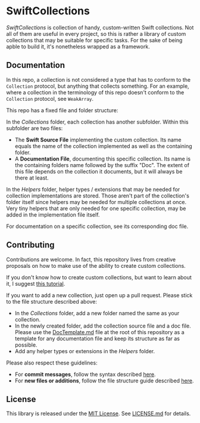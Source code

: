 # SwiftCollections
*SwiftCollections* is collection of handy, custom-written Swift collections. Not all of them are useful in every project, so this is rather a library of custom collections that may be suitable for specific tasks. For the sake of being apble to build it, it's nonetheless wrapped as a framework.

## Documentation

In this repo, a collection is not considered a type that has to conform to the `Collection` protocol, but anything that collects something. For an example, where a collection in the terminology of this repo doesn't conform to the `Collection` protocol, see `WeakArray`.

This repo has a fixed file and folder structure:

In the *Collections* folder, each collection has another subfolder. Within this subfolder are two files:
- The **Swift Source File** implementing the custom collection. Its name equals the name of the collection implemented as well as the containing folder.
- A **Documentation File**, documenting this specific collection. Its name is the containing folders name followed by the suffix "Doc". The extent of this file depends on the collection it documents, but it will always be there at least.

In the *Helpers* folder, helper types / extensions that may be needed for collection implementations are stored. Those aren't part of the collection's folder itself since helpers may be needed for multiple collections at once. Very tiny helpers that are only needed for one specific collection, may be added in the implementation file itself.

For documentation on a specific collection, see its corresponding doc file.

## Contributing

Contributions are welcome. In fact, this repository lives from creative proposals on how to make use of the ability to create custom collections.

If you don't know how to create custom collections, but want to learn about it, I suggest [this tutorial](https://www.raywenderlich.com/139591/building-custom-collection-swift).

If you want to add a new collection, just open up a pull request. Please stick to the file structure described above:
- In the *Collections* folder, add a new folder named the same as your collection.
- In the newly created folder, add the collection source file and a doc file. Please use the [DocTemplate.md](https://github.com/fredpi/SwiftCollections/blob/stable/DocTemplate.md) file at the root of this repository as a template for any documentation file and keep its structure as far as possible.
- Add any helper types or extensions in the *Helpers* folder.

Please also respect these guidelines:
- For **commit messages**, follow the syntax described [here](http://chris.beams.io/posts/git-commit/).
- For **new files or additions**, follow the file structure guide described [here](http://bestpractices.jamitlabs.com/t/file-structure-use-of-mark/84).

## License
This library is released under the [MIT License](http://opensource.org/licenses/MIT). See [LICENSE.md](https://github.com/fredpi/SwiftCollections/blob/stable/LICENSE.md) for details.
